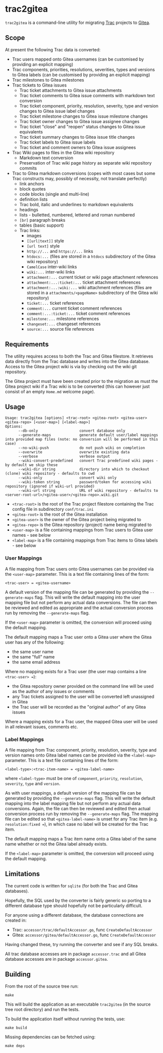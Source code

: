 # trac2gitea

`trac2gitea` is a command-line utility for migrating [Trac](https://trac.edgewall.org/) projects to [Gitea](https://gitea.io/).

## Scope

At present the following Trac data is converted:

* Trac users mapped onto Gitea usernames (can be customised by providing an explicit mapping)
* Trac components, priorities, resolutions, severities, types and versions to Gitea labels (can be customised by providing an explicit mapping)
* Trac milestones to Gitea milestones
* Trac tickets to Gitea issues
  * Trac ticket attachments to Gitea issue attachments
  * Trac ticket comments to Gitea issue comments with markdown text conversion
  * Trac ticket component, priority, resolution, severity, type and version changes to Gitea issue label changes
  * Trac ticket milestone changes to Gitea issue milestone changes
  * Trac ticket owner changes to Gitea issue assignee changes
  * Trac ticket "close" and "reopen" status changes to Gitea issue equivalents
  * Trac ticket summary changes to Gitea issue title changes
  * Trac ticket labels to Gitea issue labels
  * Trac ticket and comment owners to Gitea issue assignees
* Trac Wiki pages to files in the Gitea wiki repository
  * Markdown text conversion
  * Preservation of Trac wiki page history as separate wiki repository commits
* Trac to Gitea markdown conversions (copes with most cases but some Trac constructs may, possibly of necessity, not translate perfectly)
  * link anchors
  * block quotes
  * code blocks (single and multi-line)
  * definition lists
  * Trac bold, italic and underlines to markdown equivalents
  * headings
  * lists - bulletted, numbered, lettered and roman numbered
  * `[br]` paragraph breaks
  * tables (basic support)
  * Trac links:
    * images
    * `[[url|text]]` style
    * `[url text]` style
    * `http://...` and `https://...` links
    * `htdocs:...` (files are stored in a `htdocs` subdirectory of the Gitea wiki repository)
    * `CamelCase` inter-wiki links
    * `wiki:...` inter-wiki links
    * `attachment:...` current ticket or wiki page attachment references
    * `attachment:...:ticket:...` ticket attachment references
    * `attachment:...:wiki:...` wiki attachment references (files are stored in a `attachments/<pageName>` subdirectory of the Gitea wiki repository)
    * `ticket:...` ticket references
    * `comment:...` current ticket comment references
    * `comment:...:ticket:...` ticket comment references
    * `milestone:...` milestone references
    * `changeset:...` changeset references
    * `source:...` source file references

## Requirements

The utility requires access to both the Trac and Gitea filestore.
It retrieves data directly from the Trac database and writes into the Gitea database.
Access to the Gitea project wiki is via by checking out the wiki git repository.

The Gitea project must have been created prior to the migration as must the Gitea project wiki if a Trac wiki is to be converted (this can however just consist of an empty `Home.md` welcome page).

## Usage

```lang-none
Usage: trac2gitea [options] <trac-root> <gitea-root> <gitea-user> <gitea-repo> [<user-map>] [<label-map>]
Options:
      --db-only                   convert database only
      --generate-maps             generate default user/label mappings into provided map files (note: no conversion will be performed in this case)
      --no-wiki-push              do not push wiki on completion
      --overwrite                 overwrite existing data
      --verbose                   verbose output
      --wiki-convert-predefined   convert Trac predefined wiki pages - by default we skip these
      --wiki-dir string           directory into which to checkout (clone) wiki repository - defaults to cwd
      --wiki-only                 convert wiki only
      --wiki-token string         password/token for accessing wiki repository (ignored if wiki-url provided)
      --wiki-url string           URL of wiki repository - defaults to <server-root-url>/<gitea-user>/<gitea-repo>.wiki.git
```

* `<trac-root>` is the root of the Trac project filestore containing the Trac config file in subdirectory `conf/trac.ini`
* `<gitea-root>` is the root of the Gitea installation
* `<gitea-user>` is the owner of the Gitea project being migrated to
* `<gitea-repo>` is the Gitea repository (project) name being migrated to
* `<user-map>` is a file containing mappings from Trac users to Gitea user names - see below
* `<label-map>` is a file containing mappings from Trac items to Gitea labels - see below

### User Mappings

A file mapping from Trac users onto Gitea usernames can be provided via the `<user-map>` parameter.
This is a text file containing lines of the form:

```lang-none
<trac-user> = <gitea-username>
```

A default version of the mapping file can be generated by providing the `--generate-maps` flag.
This will write the default mapping into the user mapping file but not perform any actual data conversions.
The file can then be reviewed and edited as appropriate and the actual conversion process run by removing the `--generate-maps` flag.

If the `<user-map>` parameter is omitted, the conversion will proceed using the default mapping.

The default mapping maps a Trac user onto a Gitea user where the Gitea user has any of the following:

* the same user name
* the same "full" name
* the same email address

Where no mapping exists for a Trac user (the user map contains a line `<trac-user> =`):

* the Gitea repository owner provided on the command line will be used as the author of any issues or comments
* any Trac tickets assigned to the user will be converted left unassigned in Gitea
* the Trac user will be recorded as the "original author" of any Gitea issues

Where a mapping exists for a Trac user, the mapped Gitea user will be used in all relevant issues, comments etc.

### Label Mappings

A file mapping from Trac component, priority, resolution, severity, type and version names onto Gitea label names can be provided via the `<label-map>` parameter.
This is a text file containing lines of the form:

```lang-none
<label-type>:<trac-item-name> = <gitea-label-name>
```

where `<label-type>` must be one of `component`, `priority`, `resolution`, `severity`, `type` and `version`.

As with user mappings, a default version of the mapping file can be generated by providing the `--generate-maps` flag.
This will write the default mapping into the label mapping file but not perform any actual data conversions.
Again, the file can then be reviewed and edited then actual conversion process run by removing the `--generate-maps` flag.
The mapping file can be edited so that `<gitea-label-name>` is unset for any Trac item (e.g. `resolution:fixed =`), in which case no label will be created for the Trac item.

The default mapping maps a Trac item name onto a Gitea label of the same name whether or not the Gitea label already exists.

If the `<label-map>` parameter is omitted, the conversion will proceed using the default mapping.

## Limitations

The current code is written for `sqlite` (for both the Trac and Gitea databases).

Hopefully, the SQL used by the converter is fairly generic so porting to a different database type should hopefully not be particularly difficult.

For anyone using a different database, the database connections are created in:

* Trac: `accessor/trac/defaultAccessor.go`, func `CreateDefaultAccessor`
* Gitea: `accessor/gitea/defaultAccessor.go`, func `CreateDefaultAccessor`

Having changed these, try running the converter and see if any SQL breaks.

All trac database accesses are in package `accessor.trac` and all Gitea database accesses are in package `accessor.gitea`.

## Building

From the root of the source tree run:

```lang-none
make
```

This will build the application as an executable `trac2gitea` (in the source tree root directory) and run the tests.

To build the application itself without running the tests, use:

```lang-none
make build
```

Missing dependencies can be fetched using:

```lang-none
make deps
```
